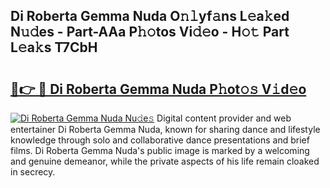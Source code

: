 ## Di Roberta Gemma Nuda O𝚗𝚕yf𝚊ns L𝚎a𝚔ed N𝚞𝚍es - Part-AAa P𝚑𝚘tos Vi𝚍𝚎o - H𝚘𝚝 Part L𝚎a𝚔s T7CbH

# <h2><a href="http://kf5km55.oniu.top/?m=Di+Roberta+Gemma+Nuda">🔗👉 🔴 Di Roberta Gemma Nuda P𝚑ot𝚘𝚜 V𝚒d𝚎o</a></h2>

[![Di Roberta Gemma Nuda Nu𝚍e𝚜](https://i.imgur.com/0qMVB7G.gif)](http://kf5km55.oniu.top/?m=Di+Roberta+Gemma+Nuda)
Digital content provider and web entertainer Di Roberta Gemma Nuda, known for sharing dance and lifestyle knowledge through solo and collaborative dance presentations and brief films. Di Roberta Gemma Nuda's public image is marked by a welcoming and genuine demeanor, while the private aspects of his life remain cloaked in secrecy.  
